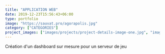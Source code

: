 ```yaml
---
title: "APPLICATION WEB"
date: 2019-12-23T15:56:43+06:00
type: portfolio
image: "https://sauvat.pro/agorapolis.jpg"
category: ["CATEGORIES"]
project_images: ["images/projects/project-details-image-one.jpg", "images/projects/project-details-image-two.jpg"]
---
```


Création d'un dashboard sur mesure pour un serveur de jeu
